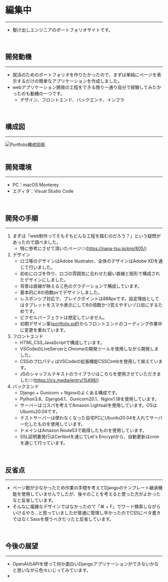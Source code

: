 # 編集中
---
- 駆け出しエンジニアのポートフォリオサイトです。
<br>

## 開発動機
---
- 就活のためのポートフォリオを作りたかったので、まずは単純にページを表示するだけの簡単なアプリケーションを作成しました。
- webアプリケーション開発の工程をできる限り一通り自分で経験してみたかったのも動機の一つです。
  - デザイン、フロントエンド、バックエンド、インフラ
<br>

## 構成図
---
![Portfolio構成図面](https://user-images.githubusercontent.com/53157210/222747028-c057c125-eeab-47a1-82aa-ca9681e99a47.png)
<br>
<br>

## 開発環境
---
- PC：macOS Monterey
- エディタ：Visual Studio Code
<br>

## 開発の手順
---
1. まずは「web制作ってそもそもどんな工程を踏むのだろう？」という疑問があったので調べました。
   - 特に参考にさせて頂いたページ⇨(https://nana-tsu.jp/pre/805/)
2. デザイン
   - ロゴ等のデザインはAdobe Illustrator、全体のデザインはAdobe XDを通じて行いました。
   - 初めにロゴを作り、ロゴの雰囲気に合わせた細い直線と矩形で構成されたデザインにしました。
   - 背景は直線が映える三色のグラデーションで構成しています。
   - 基本的に8の倍数pxでデザインしました。
   - レスポンシブ対応で、ブレイクポイントは888pxです。設定理由としてはタブレットをスマホ表示にして8の倍数かつ覚えやすいゾロ目にするためです。
   - ピクセルパーフェクトは想定していません。
   - 初期デザイン案([portfolio.pdf](https://github.com/x-ktd-x/portfolio/files/10883265/portfolio.pdf))からフロントエンドのコーディング作業中に変更を重ねています。
3. フロントエンド
   - HTML,CSS,JavaScriptで構成しています。
   - VSCodeのLiveServerとChromeの開発ツールを使用しながら開発しました。
   - CSSのプロパティはVSCodeの拡張機能CSSCombを使用して揃えています。
   - JSのシャッフルテキストのライブラリはこちらを使用させていただきました⇨(https://ics.media/entry/15498/)
4. バックエンド
   - Django + Gunicorn + Nginxのよくある構成です。
   - Python3.8、Django4.1、Gunicorn20.1、Nginx1.18を使用しています。
   - サーバーはコスパを考えてAmazon Lightsailを使用しています。OSはUbuntu20.04です。
   - テストサーバーは使わなくなった自宅PCにUbuntu20.04を入れてサーバー化したものを使用しています。
   - ドメインはAmazon Route53で取得したものを使用しています。
   - SSL証明書発行はCertbotを通じてLet's Encryptから、自動更新はcronを通じて行っています。
<br>

## 反省点
---
- ページ数が少なかったため作業の手間を考えてDjangoのテンプレート継承機能を使用していませんでしたが、後々のことを考えると使った方がよかったなと反省しています。
- そんなに複雑なデザインではなかったので「⌘ + F」でワード検索しながらいけるやろ…と思っていましたが普通に管理し辛かったのでCSSにベタ書きではなくSassを使うべきだったと反省しています。
<br>

## 今後の展望
---
- OpenAIのAPIを使って何か面白いDjangoアプリケーションができないかなと思いながら色々いじってみています。
- 
